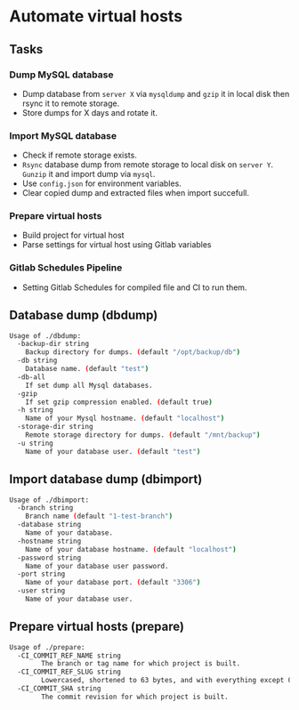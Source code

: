 # Automate virtual hosts

## Tasks

### Dump MySQL database

- Dump database from `server X` via `mysqldump` and `gzip` it in local disk then rsync it to remote storage.
- Store dumps for X days and rotate it.

### Import MySQL database

- Check if remote storage exists.
- `Rsync` database dump from remote storage to local disk on `server Y`. `Gunzip` it and import dump via `mysql`.
- Use `config.json` for environment variables.
- Clear copied dump and extracted files when import succefull.

### Prepare virtual hosts

- Build project for virtual host
- Parse settings for virtual host using Gitlab variables

### Gitlab Schedules Pipeline

- Setting Gitlab Schedules for compiled file and CI to run them.

## Database dump (dbdump)

```bash
Usage of ./dbdump:
  -backup-dir string
    Backup directory for dumps. (default "/opt/backup/db")
  -db string
    Database name. (default "test")
  -db-all
    If set dump all Mysql databases.
  -gzip
    If set gzip compression enabled. (default true)
  -h string
    Name of your Mysql hostname. (default "localhost")
  -storage-dir string
    Remote storage directory for dumps. (default "/mnt/backup")
  -u string
    Name of your database user. (default "test")
```

## Import database dump (dbimport)

```bash
Usage of ./dbimport:
  -branch string
    Branch name (default "1-test-branch")
  -database string
    Name of your database.
  -hostname string
    Name of your database hostname. (default "localhost")
  -password string
    Name of your database user password.
  -port string
    Name of your database port. (default "3306")
  -user string
    Name of your database user.
```

## Prepare virtual hosts (prepare)

```bash
Usage of ./prepare:
  -CI_COMMIT_REF_NAME string
    	The branch or tag name for which project is built.
  -CI_COMMIT_REF_SLUG string
    	Lowercased, shortened to 63 bytes, and with everything except 0-9 and a-z replaced with -. No leading / trailing -. Use in URLs, host names and domain names.
  -CI_COMMIT_SHA string
    	The commit revision for which project is built.
```
